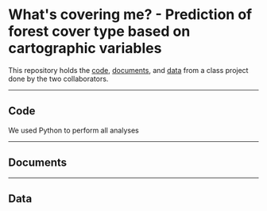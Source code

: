 # What's covering me? - Prediction of forest cover type based on cartographic variables 

This repository holds the [code](#code), [documents](#documents), and [data](#data) from a class project done by the two collaborators. 

---

## Code 

We used Python to perform all analyses

---

## Documents 

---

## Data